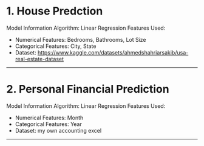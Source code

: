 # 1. House Predction 
Model Information
Algorithm: Linear Regression
Features Used:
- Numerical Features: Bedrooms, Bathrooms, Lot Size
- Categorical Features: City, State
- Dataset: https://www.kaggle.com/datasets/ahmedshahriarsakib/usa-real-estate-dataset

---

# 2. Personal Financial Prediction
Model Information
Algorithm: Linear Regression
Features Used:
- Numerical Features: Month
- Categorical Features: Year
- Dataset: my own accounting excel

---
